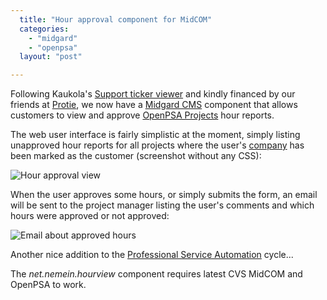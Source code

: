 ```yaml
---
  title: "Hour approval component for MidCOM"
  categories: 
    - "midgard"
    - "openpsa"
  layout: "post"

---
```

Following Kaukola's [Support ticker viewer][1] and kindly financed by our friends at [Protie][2], we now have a [Midgard CMS][3] component that allows customers to view and approve [OpenPSA Projects][4] hour reports.

The web user interface is fairly simplistic at the moment, simply listing unapproved hour reports for all projects where the user's [company][5] has been marked as the customer (screenshot without any CSS):

![Hour approval view](https://s3.eu-central-1.amazonaws.com/bergie-iki-fi/hourview-ui.jpg)

When the user approves some hours, or simply submits the form, an email will be sent to the project manager listing the user's comments and which hours were approved or not approved:

![Email about approved hours](https://s3.eu-central-1.amazonaws.com/bergie-iki-fi/hourview-email.jpg)

Another nice addition to the [Professional Service Automation][6] cycle...

The _net.nemein.hourview_ component requires latest CVS MidCOM and OpenPSA to work.

[1]: http://www.kaukolaweb.com/blog/net_nemein_supportview_-_new_component_for_openpsa_integration.html
[2]: http://www.protie.fi/en/
[3]: http://www.midgard-project.org/
[4]: http://www.openpsa.org/openpsa/
[5]: http://www.openpsa.org/openpsa/sales.html
[6]: http://www.openpsa.org/openpsa/psa.html
